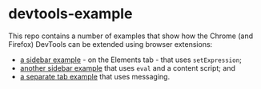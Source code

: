 # devtools-example

This repo contains a number of examples that show how the Chrome (and Firefox) DevTools can be extended using browser extensions:

* [a sidebar example](./expression/) - on the Elements tab - that uses `setExpression`;
* [another sidebar example](./expression/) that uses `eval` and a content script; and
* [a separate tab example](./messaging/) that uses messaging.
